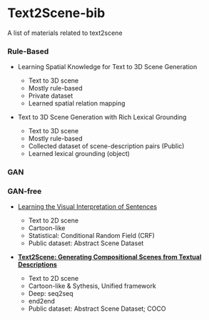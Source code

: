 # Text2Scene-bib
A list of materials related to text2scene

### Rule-Based
* Learning Spatial Knowledge for Text to 3D Scene Generation
  - Text to 3D scene
  - Mostly rule-based
  - Private dataset
  - Learned spatial relation mapping

* Text to 3D Scene Generation with Rich Lexical Grounding
  - Text to 3D scene
  - Mostly rule-based
  - Collected dataset of scene-description pairs (Public)
  - Learned lexical grounding (object)

### GAN

### GAN-free
* [Learning the Visual Interpretation of Sentences](LearningVisualInterpretationofSentences.pdf)
  - Text to 2D scene
  - Cartoon-like
  - Statistical: Conditional Random Field (CRF)
  - Public dataset: Abstract Scene Dataset

* **[Text2Scene: Generating Compositional Scenes from Textual Descriptions](Text2Scene.pdf)**
  - Text to 2D scene
  - Cartoon-like & Sythesis, Unified framework
  - Deep: seq2seq
  - end2end
  - Public dataset: Abstract Scene Dataset; COCO
  
